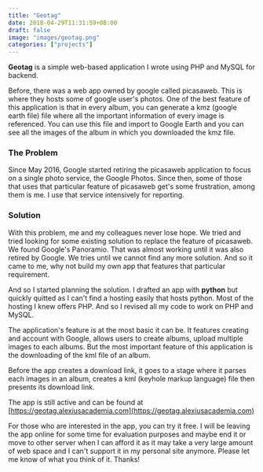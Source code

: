 ```yaml
---
title: "Geotag"
date: 2018-04-29T11:31:59+08:00
draft: false
image: "images/geotag.png"
categories: ["projects"]
---
```

**Geotag** is a simple web-based application I wrote using PHP and MySQL for backend.

Before, there was a web app owned by google called picasaweb. This is where they hosts some of google user's photos. One of the best feature of this application is that in every album, you can generate a kmz (google earth file) file where all the important information of every image is referenced. You can use this file and import to Google Earth and you can see all the images of the album in which you downloaded the kmz file.

### The Problem

Since May 2016, Google started retiring the picasaweb application to focus on a single photo service, the Google Photos. Since then, some of those that uses that particular feature of picasaweb get's some frustration, among them is me. I use that service intensively for reporting.

### Solution

With this problem, me and my colleagues never lose hope. We tried and tried looking for some existing solution to replace the feature of picasaweb. We found Google's Panoramio. That was almost working until it was also retired by Google. We tries until we cannot find any more solution. And so it came to me, why not build my own app that features that particular requirement.

And so I started planning the solution. I drafted an app with **python** but quickly quitted as I can't find a hosting easily that hosts python. Most of the hosting I knew offers PHP. And so I revised all my code to work on PHP and MySQL.

The application's feature is at the most basic it can be. It features creating and account with Google, allows users to create albums, upload multiple images to each albums. But the most important feature of this application is the downloading of the kml file of an album.

Before the app creates a download link, it goes to a stage where it parses each images in an album, creates a kml (keyhole markup language) file then presents its download link.

The app is still active and can be found at [https://geotag.alexiusacademia.com](https://geotag.alexiusacademia.com)

For those who are interested in the app, you can try it free. I will be leaving the app online for some time for evaluation purposes and maybe end it or move to other server when I can afford it as it may take a very large amount of web space and I can't support it in my personal site anymore. Please let me know of what you think of it. Thanks!

